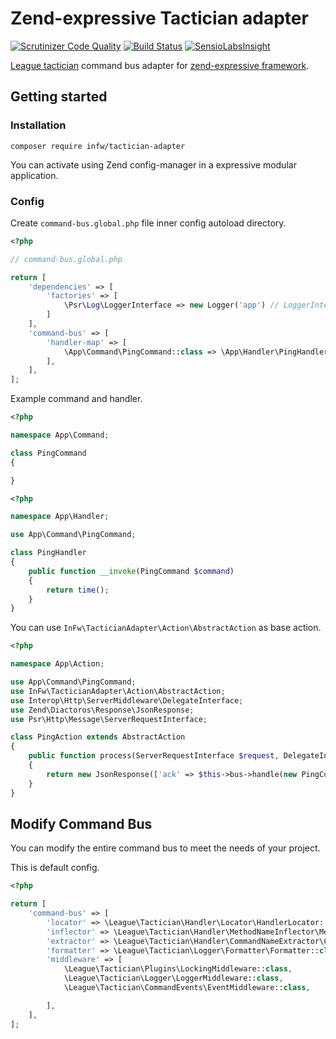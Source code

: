 # Zend-expressive Tactician adapter

[![Scrutinizer Code Quality](https://scrutinizer-ci.com/g/kpicaza/infw-tactician-adapter/badges/quality-score.png?b=master)](https://scrutinizer-ci.com/g/kpicaza/infw-tactician-adapter/?branch=master)
[![Build Status](https://scrutinizer-ci.com/g/kpicaza/infw-tactician-adapter/badges/build.png?b=master)](https://scrutinizer-ci.com/g/kpicaza/infw-tactician-adapter/build-status/master)
[![SensioLabsInsight](https://insight.sensiolabs.com/projects/c6b276fe-849b-41b7-b78e-4a4342a9b274/mini.png)](https://insight.sensiolabs.com/projects/c6b276fe-849b-41b7-b78e-4a4342a9b274)

[League tactician](http://tactician.thephpleague.com/) command bus adapter for [zend-expressive framework](https://docs.zendframework.com/zend-expressive/).

## Getting started

### Installation

````
composer require infw/tactician-adapter
````

You can activate using Zend config-manager in a expressive modular application.

### Config

Create `command-bus.global.php` file inner config autoload directory.

````php
<?php

// command-bus.global.php

return [
    'dependencies' => [
        'factories' => [
            \Psr\Log\LoggerInterface => new Logger('app') // LoggerInterface is required, add your own logger instance.
        ]
    ],
    'command-bus' => [
        'handler-map' => [
            \App\Command\PingCommand::class => \App\Handler\PingHandler::class
        ],
    ],
];
````

Example command and handler.

````php
<?php

namespace App\Command;

class PingCommand
{

}
````

````php
<?php

namespace App\Handler;

use App\Command\PingCommand;

class PingHandler
{
    public function __invoke(PingCommand $command)
    {
        return time();
    }
}

````

You can use `InFw\TacticianAdapter\Action\AbstractAction` as base action.

````php
<?php

namespace App\Action;

use App\Command\PingCommand;
use InFw\TacticianAdapter\Action\AbstractAction;
use Interop\Http\ServerMiddleware\DelegateInterface;
use Zend\Diactoros\Response\JsonResponse;
use Psr\Http\Message\ServerRequestInterface;

class PingAction extends AbstractAction
{
    public function process(ServerRequestInterface $request, DelegateInterface $delegate)
    {
        return new JsonResponse(['ack' => $this->bus->handle(new PingCommand())]);
    }
}
````

## Modify Command Bus

You can modify the entire command bus to meet the needs of your project.

This is default config.

````php
<?php

return [
    'command-bus' => [
        'locator' => \League\Tactician\Handler\Locator\HandlerLocator::class,
        'inflector' => \League\Tactician\Handler\MethodNameInflector\MethodNameInflector::class,
        'extractor' => \League\Tactician\Handler\CommandNameExtractor\CommandNameExtractor::class,
        'formatter' => \League\Tactician\Logger\Formatter\Formatter::class,
        'middleware' => [
            \League\Tactician\Plugins\LockingMiddleware::class,
            \League\Tactician\Logger\LoggerMiddleware::class,
            \League\Tactician\CommandEvents\EventMiddleware::class,

        ],
    ],
];
````

